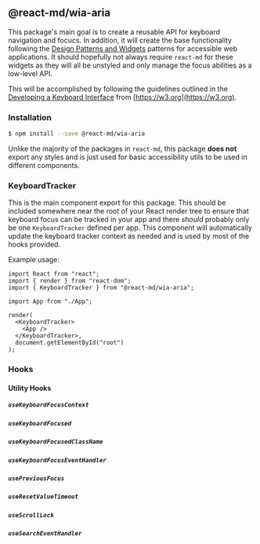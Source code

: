 ## @react-md/wia-aria

This package's main goal is to create a reusable API for keyboard navigation and
focucs. In addition, it will create the base functionality following the
[Design Patterns and Widgets](https://www.w3.org/TR/wai-aria-practices/#aria_ex)
patterns for accessible web applications. It should hopefully not always require
`react-md` for these widgets as they will all be unstyled and only manage the
focus abilities as a low-level API.

This will be accomplished by following the guidelines outlined in the
[Developing a Keyboard Interface](https://www.w3.org/TR/wai-aria-practices/#keyboard)
from [https://w3.org](https://w3.org).

### Installation

```sh
$ npm install --save @react-md/wia-aria
```

Unlike the majority of the packages in `react-md`, this package **does not**
export any styles and is just used for basic accessibility utils to be used in
different components.

### KeyboardTracker

This is the main component export for this package. This should be included
somewhere near the root of your React render tree to ensure that keyboard focus
can be tracked in your app and there _should_ probably only be one
`KeyboardTracker` defined per app. This component will automatically update the
keyboard tracker context as needed and is used by most of the hooks provided.

Example usage:

```tsx
import React from "react";
import { render } from "react-dom";
import { KeyboardTracker } from "@react-md/wia-aria";

import App from "./App";

render(
  <KeyboardTracker>
    <App />
  </KeyboardTracker>,
  document.getElementById("root")
);
```

### Hooks

#### Utility Hooks

##### `useKeyboardFocusContext`

##### `useKeyboardFocused`

##### `useKeyboardFocusedClassName`

##### `useKeyboardFocusEventHandler`

##### `usePreviousFocus`

##### `useResetValueTimeout`

##### `useScrollLock`

##### `useSearchEventHandler`
